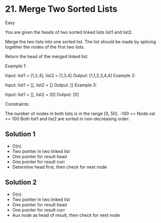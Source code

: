 # 21. Merge Two Sorted Lists
Easy

You are given the heads of two sorted linked lists list1 and list2.

Merge the two lists into one sorted list. The list should be made by splicing together the nodes of the first two lists.

Return the head of the merged linked list.

 

Example 1:


Input: list1 = [1,2,4], list2 = [1,3,4]
Output: [1,1,2,3,4,4]
Example 2:

Input: list1 = [], list2 = []
Output: []
Example 3:

Input: list1 = [], list2 = [0]
Output: [0]
 

Constraints:

The number of nodes in both lists is in the range [0, 50].
-100 <= Node.val <= 100
Both list1 and list2 are sorted in non-decreasing order.


## Solution 1
- O(n)
- Two pointer in two linked list
- One pointer for result head
- One pointer for result curr
- Determine head first, then check for next node

## Solution 2
- O(n)
- Two pointer in two linked list
- One pointer for result head
- One pointer for result curr
- Aux node as head of result, then check for next node